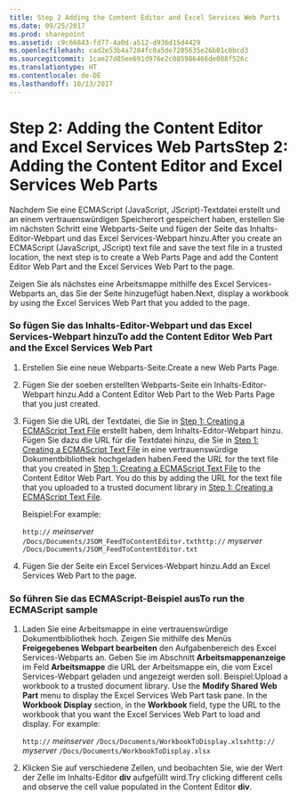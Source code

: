 ```yaml
---
title: Step 2 Adding the Content Editor and Excel Services Web Parts
ms.date: 09/25/2017
ms.prod: sharepoint
ms.assetid: c9c66843-fd77-4a0d-a512-d936d15d4429
ms.openlocfilehash: cad2e53b4a7284fc0a5de7205635e26b01c0bcd3
ms.sourcegitcommit: 1cae27d85ee691d976e2c085986466de088f526c
ms.translationtype: HT
ms.contentlocale: de-DE
ms.lasthandoff: 10/13/2017
---
```

# <a name="step-2-adding-the-content-editor-and-excel-services-web-parts"></a><span data-ttu-id="12bfe-102">Step 2: Adding the Content Editor and Excel Services Web Parts</span><span class="sxs-lookup"><span data-stu-id="12bfe-102">Step 2: Adding the Content Editor and Excel Services Web Parts</span></span>

<span data-ttu-id="12bfe-103">Nachdem Sie eine ECMAScript (JavaScript, JScript)-Textdatei erstellt und an einem vertrauenswürdigen Speicherort gespeichert haben, erstellen Sie im nächsten Schritt eine Webparts-Seite und fügen der Seite das Inhalts-Editor-Webpart und das Excel Services-Webpart hinzu.</span><span class="sxs-lookup"><span data-stu-id="12bfe-103">After you create an ECMAScript (JavaScript, JScript) text file and save the text file in a trusted location, the next step is to create a Web Parts Page and add the Content Editor Web Part and the Excel Services Web Part to the page.</span></span> 
  
    
    

<span data-ttu-id="12bfe-104">Zeigen Sie als nächstes eine Arbeitsmappe mithilfe des Excel Services-Webparts an, das Sie der Seite hinzugefügt haben.</span><span class="sxs-lookup"><span data-stu-id="12bfe-104">Next, display a workbook by using the Excel Services Web Part that you added to the page.</span></span> 
### <a name="to-add-the-content-editor-web-part-and-the-excel-services-web-part"></a><span data-ttu-id="12bfe-105">So fügen Sie das Inhalts-Editor-Webpart und das Excel Services-Webpart hinzu</span><span class="sxs-lookup"><span data-stu-id="12bfe-105">To add the Content Editor Web Part and the Excel Services Web Part</span></span>


1. <span data-ttu-id="12bfe-106">Erstellen Sie eine neue Webparts-Seite.</span><span class="sxs-lookup"><span data-stu-id="12bfe-106">Create a new Web Parts Page.</span></span> 
    
  
2. <span data-ttu-id="12bfe-107">Fügen Sie der soeben erstellten Webparts-Seite ein Inhalts-Editor-Webpart hinzu.</span><span class="sxs-lookup"><span data-stu-id="12bfe-107">Add a Content Editor Web Part to the Web Parts Page that you just created.</span></span>
    
  
3. <span data-ttu-id="12bfe-p101">Fügen Sie die URL der Textdatei, die Sie in  [Step 1: Creating a ECMAScript Text File](step-1-creating-a-ecmascript-text-file.md) erstellt haben, dem Inhalts-Editor-Webpart hinzu. Fügen Sie dazu die URL für die Textdatei hinzu, die Sie in [Step 1: Creating a ECMAScript Text File](step-1-creating-a-ecmascript-text-file.md) in eine vertrauenswürdige Dokumentbibliothek hochgeladen haben.</span><span class="sxs-lookup"><span data-stu-id="12bfe-p101">Feed the URL for the text file that you created in  [Step 1: Creating a ECMAScript Text File](step-1-creating-a-ecmascript-text-file.md) to the Content Editor Web Part. You do this by adding the URL for the text file that you uploaded to a trusted document library in [Step 1: Creating a ECMAScript Text File](step-1-creating-a-ecmascript-text-file.md).</span></span> 
    
    <span data-ttu-id="12bfe-110">Beispiel:</span><span class="sxs-lookup"><span data-stu-id="12bfe-110">For example:</span></span> 
    
     <span data-ttu-id="12bfe-111">`http://` _meinserver_ `/Docs/Documents/JSOM_FeedToContentEditor.txt`</span><span class="sxs-lookup"><span data-stu-id="12bfe-111">`http://` _myserver_ `/Docs/Documents/JSOM_FeedToContentEditor.txt`</span></span>
    
  
4. <span data-ttu-id="12bfe-112">Fügen Sie der Seite ein Excel Services-Webpart hinzu.</span><span class="sxs-lookup"><span data-stu-id="12bfe-112">Add an Excel Services Web Part to the page.</span></span>
    
  

### <a name="to-run-the-ecmascript-sample"></a><span data-ttu-id="12bfe-113">So führen Sie das ECMAScript-Beispiel aus</span><span class="sxs-lookup"><span data-stu-id="12bfe-113">To run the ECMAScript sample</span></span>


1. <span data-ttu-id="12bfe-p102">Laden Sie eine Arbeitsmappe in eine vertrauenswürdige Dokumentbibliothek hoch. Zeigen Sie mithilfe des Menüs **Freigegebenes Webpart bearbeiten** den Aufgabenbereich des Excel Services-Webparts an. Geben Sie im Abschnitt **Arbeitsmappenanzeige** im Feld **Arbeitsmappe** die URL der Arbeitsmappe ein, die vom Excel Services-Webpart geladen und angezeigt werden soll. Beispiel:</span><span class="sxs-lookup"><span data-stu-id="12bfe-p102">Upload a workbook to a trusted document library. Use the **Modify Shared Web Part** menu to display the Excel Services Web Part task pane. In the **Workbook Display** section, in the **Workbook** field, type the URL to the workbook that you want the Excel Services Web Part to load and display. For example:</span></span>
    
     <span data-ttu-id="12bfe-118">`http://` _meinserver_ `/Docs/Documents/WorkbookToDisplay.xlsx`</span><span class="sxs-lookup"><span data-stu-id="12bfe-118">`http://` _myserver_ `/Docs/Documents/WorkbookToDisplay.xlsx`</span></span>
    
  
2. <span data-ttu-id="12bfe-119">Klicken Sie auf verschiedene Zellen, und beobachten Sie, wie der Wert der Zelle im Inhalts-Editor **div** aufgefüllt wird.</span><span class="sxs-lookup"><span data-stu-id="12bfe-119">Try clicking different cells and observe the cell value populated in the Content Editor **div**.</span></span> 
    
  

